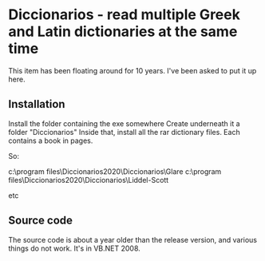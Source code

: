 Diccionarios - read multiple Greek and Latin dictionaries at the same time
==========================================================================

This item has been floating around for 10 years.  I've been asked to put it up here.

Installation
------------

Install the folder containing the exe somewhere
Create underneath it a folder "Diccionarios"
Inside that, install all the rar dictionary files.  Each contains a book in pages.

So:

c:\program files\Diccionarios2020\Diccionarios\Glare
c:\program files\Diccionarios2020\Diccionarios\Liddel-Scott

etc

Source code
-----------

The source code is about a year older than the release version, and various things do not work.  It's in VB.NET 2008.